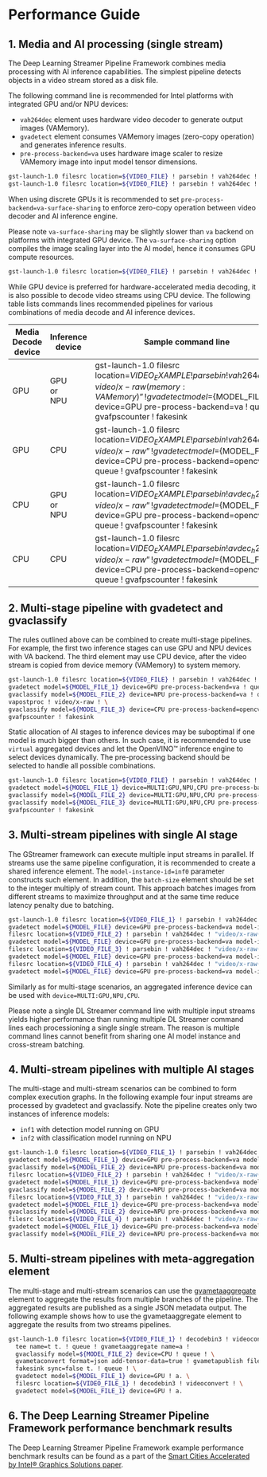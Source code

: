 # Performance Guide

## 1. Media and AI processing (single stream)

The Deep Learning Streamer Pipeline
Framework combines media processing with AI inference capabilities. The
simplest pipeline detects objects in a video stream stored as a disk
file.

The following command line is recommended for Intel platforms with
integrated GPU and/or NPU devices:

- `vah264dec` element uses hardware video decoder to generate output
  images (VAMemory).
- `gvadetect` element consumes VAMemory images (zero-copy operation)
  and generates inference results.
- `pre-process-backend=va` uses hardware image scaler to resize
  VAMemory image into input model tensor dimensions.

```bash
gst-launch-1.0 filesrc location=${VIDEO_FILE} ! parsebin ! vah264dec ! "video/x-raw(memory:VAMemory)" ! gvadetect model=${MODEL_FILE} device=GPU pre-process-backend=va ! queue ! gvafpscounter ! fakesink
gst-launch-1.0 filesrc location=${VIDEO_FILE} ! parsebin ! vah264dec ! "video/x-raw(memory:VAMemory)" ! gvadetect model=${MODEL_FILE} device=NPU pre-process-backend=va ! queue ! gvafpscounter ! fakesink
```

When using discrete GPUs it is recommended to set
`pre-process-backend=va-surface-sharing` to enforce zero-copy
operation between video decoder and AI inference engine.

Please note `va-surface-sharing` may be slightly slower than `va`
backend on platforms with integrated GPU device. The
`va-surface-sharing` option compiles the image scaling layer into the
AI model, hence it consumes GPU compute resources.

```bash
gst-launch-1.0 filesrc location=${VIDEO_FILE} ! parsebin ! vah264dec ! "video/x-raw(memory:VAMemory)" ! gvadetect model=${MODEL_FILE} device=GPU pre-process-backend=va-surface-sharing ! queue ! gvafpscounter ! fakesink
```

While GPU device is preferred for hardware-accelerated media decoding,
it is also possible to decode video streams using CPU device. The
following table lists commands lines recommended pipelines for various
combinations of media decode and AI inference devices.

| Media Decode device | Inference device             | Sample command line                                                                                                                                                                                           |
|---------------------|------------------------------|---------------------------------------------------------------------------------------------------------------------------------------------------------------------------------------------------------------|
| GPU                 | <br>GPU<br>or<br>NPU<br><br> | gst-launch-1.0 filesrc location=${VIDEO_EXAMPLE} ! parsebin ! vah264dec ! “video/x-raw(memory:VAMemory)” ! gvadetect model=${MODEL_FILE} device=GPU pre-process-backend=va ! queue ! gvafpscounter ! fakesink |
| GPU                 | CPU                          | gst-launch-1.0 filesrc location=${VIDEO_EXAMPLE} ! parsebin ! vah264dec ! “video/x-raw” ! gvadetect model=${MODEL_FILE} device=CPU pre-process-backend=opencv ! queue ! gvafpscounter ! fakesink              |
| CPU                 | <br>GPU<br>or<br>NPU<br><br> | gst-launch-1.0 filesrc location=${VIDEO_EXAMPLE} ! parsebin ! avdec_h264 ! “video/x-raw” ! gvadetect model=${MODEL_FILE} device=GPU pre-process-backend=opencv ! queue ! gvafpscounter ! fakesink             |
| CPU                 | CPU                          | gst-launch-1.0 filesrc location=${VIDEO_EXAMPLE} ! parsebin ! avdec_h264 ! “video/x-raw” ! gvadetect model=${MODEL_FILE} device=CPU pre-process-backend=opencv ! queue ! gvafpscounter ! fakesink             |

## 2. Multi-stage pipeline with gvadetect and gvaclassify

The rules outlined above can be combined to create multi-stage
pipelines. For example, the first two inference stages can use GPU and
NPU devices with VA backend. The third element may use CPU device, after
the video stream is copied from device memory (VAMemory) to system
memory.

```bash
gst-launch-1.0 filesrc location=${VIDEO_FILE} ! parsebin ! vah264dec ! "video/x-raw(memory:VAMemory)" ! \
gvadetect model=${MODEL_FILE_1} device=GPU pre-process-backend=va ! queue ! \
gvaclassify model=${MODEL_FILE_2} device=NPU pre-process-backend=va ! queue ! \
vapostproc ! video/x-raw ! \
gvaclassify model=${MODEL_FILE_3} device=CPU pre-process-backend=opencv ! queue ! \
gvafpscounter ! fakesink
```

Static allocation of AI stages to inference devices may be suboptimal if
one model is much bigger than others. In such case, it is recommended to
use `virtual` aggregated devices and let the OpenVINO™ inference
engine to select devices dynamically. The pre-processing backend should
be selected to handle all possible combinations.

```bash
gst-launch-1.0 filesrc location=${VIDEO_FILE} ! parsebin ! vah264dec ! "video/x-raw(memory:VAMemory)" ! \
gvadetect model=${MODEL_FILE_1} device=MULTI:GPU,NPU,CPU pre-process-backend=va ! queue ! \
gvaclassify model=${MODEL_FILE_2} device=MULTI:GPU,NPU,CPU pre-process-backend=va ! queue ! \
gvaclassify model=${MODEL_FILE_3} device=MULTI:GPU,NPU,CPU pre-process-backend=va ! queue ! \
gvafpscounter ! fakesink
```

## 3. Multi-stream pipelines with single AI stage

The GStreamer framework can execute multiple input streams in parallel.
If streams use the same pipeline configuration, it is recommended to
create a shared inference element. The `model-instance-id=inf0`
parameter constructs such element. In addition, the `batch-size`
element should be set to the integer multiply of stream count. This
approach batches images from different streams to maximize throughput
and at the same time reduce latency penalty due to batching.

```bash
gst-launch-1.0 filesrc location=${VIDEO_FILE_1} ! parsebin ! vah264dec ! "video/x-raw(memory:VAMemory)" ! \
gvadetect model=${MODEL_FILE} device=GPU pre-process-backend=va model-instance-id=inf0 batch-size=4 ! queue ! gvafpscounter ! fakesink \
filesrc location=${VIDEO_FILE_2} ! parsebin ! vah264dec ! "video/x-raw(memory:VAMemory)" ! \
gvadetect model=${MODEL_FILE} device=GPU pre-process-backend=va model-instance-id=inf0 batch-size=4 ! queue ! gvafpscounter ! fakesink \
filesrc location=${VIDEO_FILE_3} ! parsebin ! vah264dec ! "video/x-raw(memory:VAMemory)" ! \
gvadetect model=${MODEL_FILE} device=GPU pre-process-backend=va model-instance-id=inf0 batch-size=4 ! queue ! gvafpscounter ! fakesink \
filesrc location=${VIDEO_FILE_4} ! parsebin ! vah264dec ! "video/x-raw(memory:VAMemory)" ! \
gvadetect model=${MODEL_FILE} device=GPU pre-process-backend=va model-instance-id=inf0 batch-size=4 ! queue ! gvafpscounter ! fakesink
```

Similarly as for multi-stage scenarios, an aggregated inference device
can be used with `device=MULTI:GPU,NPU,CPU`.

Please note a single DL Streamer command line with multiple input
streams yields higher performance than running multiple DL Streamer
command lines each processioning a single single stream. The reason is
multiple command lines cannot benefit from sharing one AI model instance
and cross-stream batching.

## 4. Multi-stream pipelines with multiple AI stages

The multi-stage and multi-stream scenarios can be combined to form
complex execution graphs. In the following example four input streams
are processed by gvadetect and gvaclassify. Note the pipeline creates
only two instances of inference models:

- `inf1` with detection model running on GPU
- `inf2` with classification model running on NPU

```bash
gst-launch-1.0 filesrc location=${VIDEO_FILE_1} ! parsebin ! vah264dec ! "video/x-raw(memory:VAMemory)" ! \
gvadetect model=${MODEL_FILE_1} device=GPU pre-process-backend=va model-instance-id=inf1 batch-size=4 ! queue ! \
gvaclassify model=${MODEL_FILE_2} device=NPU pre-process-backend=va model-instance-id=inf2 batch-size=4 ! queue ! gvafpscounter ! fakesink \
filesrc location=${VIDEO_FILE_2} ! parsebin ! vah264dec ! "video/x-raw(memory:VAMemory)" ! \
gvadetect model=${MODEL_FILE_1} device=GPU pre-process-backend=va model-instance-id=inf1 batch-size=4 ! queue ! \
gvaclassify model=${MODEL_FILE_2} device=NPU pre-process-backend=va model-instance-id=inf2 batch-size=4 ! queue ! gvafpscounter ! fakesink \
filesrc location=${VIDEO_FILE_3} ! parsebin ! vah264dec ! "video/x-raw(memory:VAMemory)" ! \
gvadetect model=${MODEL_FILE_1} device=GPU pre-process-backend=va model-instance-id=inf1 batch-size=4 ! queue ! \
gvaclassify model=${MODEL_FILE_2} device=NPU pre-process-backend=va model-instance-id=inf2 batch-size=4 ! queue ! gvafpscounter ! fakesink \
filesrc location=${VIDEO_FILE_4} ! parsebin ! vah264dec ! "video/x-raw(memory:VAMemory)" ! \
gvadetect model=${MODEL_FILE_1} device=GPU pre-process-backend=va model-instance-id=inf1 batch-size=4 ! queue ! \
gvaclassify model=${MODEL_FILE_2} device=NPU pre-process-backend=va model-instance-id=inf2 batch-size=4 ! queue ! gvafpscounter ! fakesink
```

## 5. Multi-stream pipelines with meta-aggregation element

The multi-stage and multi-stream scenarios can use the
[gvametaaggregate](../elements/gvametaaggregate.md)
element to aggregate the results from multiple branches of the pipeline.
The aggregated results are published as a single JSON metadata output.
The following example shows how to use the gvametaaggregate element to
aggregate the results from two streams pipelines.

```bash
gst-launch-1.0 filesrc location=${VIDEO_FILE_1} ! decodebin3 ! videoconvert ! \
  tee name=t t. ! queue ! gvametaaggregate name=a !
  gvaclassify model=${MODEL_FILE_2} device=CPU ! queue ! \
  gvametaconvert format=json add-tensor-data=true ! gvametapublish file-path=./result.json method=file file-format=json-lines ! \
  fakesink sync=false t. ! queue ! \
  gvadetect model=${MODEL_FILE_1} device=GPU ! a. \
  filesrc location=${VIDEO_FILE_1} ! decodebin3 ! videoconvert ! \
  gvadetect model=${MODEL_FILE_1} device=GPU ! a.
```

## 6. The Deep Learning Streamer Pipeline Framework performance benchmark results

The Deep Learning Streamer Pipeline Framework example performance benchmark
results can be found as a part of the [Smart Cities Accelerated by
Intel® Graphics Solutions
paper](https://www.intel.com/content/www/us/en/secure/content-details/826398/smart-cities-accelerated-by-intel-gpus-arc-gpu-addendum.html?wapkw=smart%20cities&DocID=826398).
